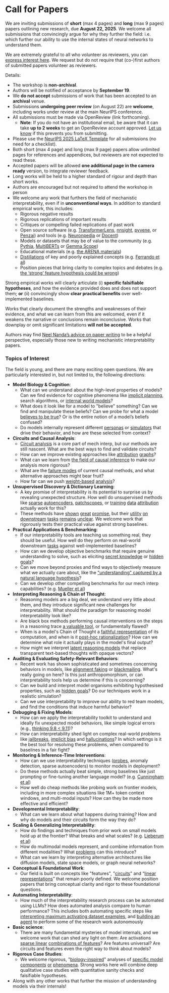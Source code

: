 # Call for Papers
We are inviting submissions of **short** (max 4 pages) and **long** (max 9 pages) papers outlining new research, due **August 22, 2025**. We welcome all submissions that convincingly argue for why they further the field: i.e. which further our ability to use the internal states of neural networks to understand them. 

We are extremely grateful to all who volunteer as reviewers, you can [express interest here](https://www.google.com/url?q=https://docs.google.com/forms/d/e/1FAIpQLSdiw1SJllzoTz_nqzDTzTOGb9DV3W_truQyh-WvYj_QGIi7Mg/viewform?usp%3Ddialog&sa=D&source=editors&ust=1752966426781972&usg=AOvVaw1uETY_EegMwzbbvyVBBFPZ). We request but do not require that (co-)first authors of submitted papers volunteer as reviewers. 

Details: 
* The workshop is **non-archival**.
* Authors will be notified of acceptance by **September 19**.
* We **do not accept** submissions of work that has been accepted to an **archival** venue.
* Submissions **undergoing peer review** (on August 22) are **welcome**, including works under review at the main NeurIPS conference.
* All submissions must be made via OpenReview (link forthcoming).
  * **Note**: If you do not have an institutional email, be aware that it can take **up to 2 weeks** to get an OpenReview account approved. [Let us know](mailto:neurips2025@mechinterpworkshop.com) if this prevents you from submitting.
* Please use the [NeurIPS 2025 LaTeX Template](https://www.google.com/url?q=https://media.neurips.cc/Conferences/NeurIPS2025/Styles.zip&sa=D&source=editors&ust=1752966426783215&usg=AOvVaw3RhVuQ89rBFA0RMm_GUwPj) for all submissions (no need for a checklist).
* Both short (max 4 page) and long (max 9 page) papers allow unlimited pages for references and appendices, but reviewers are not expected to read these.
* Accepted papers will be allowed **one additional page in the camera ready** version, to integrate reviewer feedback.
* Long works will be held to a higher standard of rigour and depth than short works.
* Authors are encouraged but not required to attend the workshop in person
* We welcome any work that furthers the field of mechanistic interpretability, even if in **unconventional ways**. In addition to standard empirical work, this includes:
  * Rigorous negative results
  * Rigorous replications of important results
  * Critiques or compelling failed replications of past work
  * Open source software (e.g. [TransformerLens](https://www.google.com/url?q=https://github.com/neelnanda-io/TransformerLens&sa=D&source=editors&ust=1752966426784272&usg=AOvVaw2aeJYx3d6BqRipN9VUSdXx), [nnsight](https://www.google.com/url?q=https://github.com/ndif-team/nnsight&sa=D&source=editors&ust=1752966426784337&usg=AOvVaw1vAPfJ0zpkv-_oB2-HGCJ7), [pyvene](https://www.google.com/url?q=https://github.com/stanfordnlp/pyvene/tree/main/pyvene/models/mlp&sa=D&source=editors&ust=1752966426784406&usg=AOvVaw0Qh431latTHh9AnrQxGTNL), or [Penzai](https://www.google.com/url?q=https://github.com/google-deepmind/penzai&sa=D&source=editors&ust=1752966426784478&usg=AOvVaw0QfK7ILn42MU6uEZ1BIy5v)) and tools (e.g. [Neuronpedia](https://www.google.com/url?q=http://neuronpedia.org&sa=D&source=editors&ust=1752966426784550&usg=AOvVaw3Upb10CQHJq9QJSOU7hMCV) or [Docent](https://www.google.com/url?q=https://transluce.org/introducing-docent&sa=D&source=editors&ust=1752966426784620&usg=AOvVaw2iwwNgysyV1VEsP0X7vlCW))
  * Models or datasets that may be of value to the community (e.g. [Pythia](https://www.google.com/url?q=https://arxiv.org/abs/2304.01373&sa=D&source=editors&ust=1752966426784760&usg=AOvVaw1ZjbXy4dwby2NWyhvhxExJ), [MultiBERTs](https://www.google.com/url?q=https://arxiv.org/abs/2106.16163&sa=D&source=editors&ust=1752966426784817&usg=AOvVaw3uNCZkTuRtwiIuBmA1tz4B) or [Gemma Scope](https://www.google.com/url?q=https://arxiv.org/abs/2408.05147&sa=D&source=editors&ust=1752966426784875&usg=AOvVaw1hVVwEzwuvsgYz2N77l3ik))
  * Educational materials (e.g. [the ARENA materials](https://www.google.com/url?q=https://arena3-chapter1-transformer-interp.streamlit.app/&sa=D&source=editors&ust=1752966426785001&usg=AOvVaw2GmWREo5Y0d-YJfWhvDQp8))
  * [Distillations](https://www.google.com/url?q=https://distill.pub/2017/research-debt/&sa=D&source=editors&ust=1752966426785088&usg=AOvVaw1h1_9dTjDRgrFDzJB_pNcB) of key and poorly explained concepts (e.g. [Ferrando et al](https://www.google.com/url?q=https://arxiv.org/abs/2405.00208&sa=D&source=editors&ust=1752966426785193&usg=AOvVaw2VOHr9oXTShe_eOTftVlHL))
  * Position pieces that bring clarity to complex topics and debates (e.g. [the ‘strong’ feature hypothesis could be wrong](https://www.google.com/url?q=https://www.alignmentforum.org/posts/tojtPCCRpKLSHBdpn/the-strong-feature-hypothesis-could-be-wrong&sa=D&source=editors&ust=1752966426785395&usg=AOvVaw0pS67WfeMNK6WREGKkkNRz))

Strong empirical works will clearly articulate (i) **specific falsifiable hypotheses**, and how the evidence provided does and does not support them; **or** (ii) convincingly show **clear practical benefits** over well-implemented baselines. 

Works that clearly document the strengths and weaknesses of their evidence, and what we can learn from this are welcomed, even if it weakens the narrative or conclusions remain inconclusive. Works that downplay or omit significant limitations **will not be accepted**. 

Authors may find [Neel Nanda’s advice on paper writing](https://www.google.com/url?q=https://www.alignmentforum.org/posts/eJGptPbbFPZGLpjsp/highly-opinionated-advice-on-how-to-write-ml-papers&sa=D&source=editors&ust=1752966426786203&usg=AOvVaw0KO4-dt4eiXJmRe4qgVOZy) to be a helpful perspective, especially those new to writing mechanistic interpretability papers. 
### Topics of Interest
The field is young, and there are many exciting open questions. We are particularly interested in, but not limited to, the following directions: 
* **Model Biology & Cognition**:
  * What can we understand about the high-level properties of models? Can we find evidence for cognitive phenomena like [implicit planning](https://www.google.com/url?q=https://transformer-circuits.pub/2025/attribution-graphs/biology.html%23dives-poems&sa=D&source=editors&ust=1752966426786792&usg=AOvVaw0YQHvnd8ReVc6-znwE1XOz), search algorithms, or [internal world models](https://www.google.com/url?q=https://arxiv.org/abs/2210.13382&sa=D&source=editors&ust=1752966426786883&usg=AOvVaw3-XJm1jmd6uI7C9vhEbmuQ)?
  * What does it look like for a model to "believe" something? Can we find and manipulate these beliefs? Can we probe for what a model [believes to be true](https://www.google.com/url?q=https://arxiv.org/abs/2310.06824&sa=D&source=editors&ust=1752966426787081&usg=AOvVaw28u0T5C3axOJ0NicNdB24G)? Or is the entire notion of a model’s beliefs confused?
  * Do models internally represent different [personas](https://www.google.com/url?q=https://arxiv.org/abs/2406.12094&sa=D&source=editors&ust=1752966426787244&usg=AOvVaw0ayqJWhyglqLU3GDnrTQbH) or [simulators](https://www.google.com/url?q=https://www.nature.com/articles/s41586-023-06647-8&sa=D&source=editors&ust=1752966426787310&usg=AOvVaw2w1HiytP8ViNCT3aMpGcUb) that drive their behavior, and how are these selected from context?
* **Circuits and Causal Analysis**:
  * [Circuit analysis](https://www.google.com/url?q=https://distill.pub/2020/circuits/zoom-in/&sa=D&source=editors&ust=1752966426787517&usg=AOvVaw1Rwec30YAO2NJOtO_Gmhm0) is a core part of mech interp, but our methods are still nascent. What are the best ways to find and validate circuits?
  * How can we improve existing approaches like [attribution](https://www.google.com/url?q=https://arxiv.org/abs/2406.11944&sa=D&source=editors&ust=1752966426787740&usg=AOvVaw2_AjfNDMeHoOTX7fZwnBxH) [graphs](https://www.google.com/url?q=https://transformer-circuits.pub/2025/attribution-graphs/methods.html&sa=D&source=editors&ust=1752966426787813&usg=AOvVaw3-xpGGCz-0My9SN-BjtK7j)?
  * What can we learn from [the field of causal inference](https://www.google.com/url?q=https://arxiv.org/abs/2407.04690&sa=D&source=editors&ust=1752966426787930&usg=AOvVaw2To-UBsYbuH3jVgY3OZ0iq) to make our analysis more rigorous?
  * What are the [failure modes](https://www.google.com/url?q=https://arxiv.org/abs/2307.15771&sa=D&source=editors&ust=1752966426788067&usg=AOvVaw01s59b9j357i8qWm1J7T2T) of current causal methods, and what alternative approaches might bear fruit?
  * How far can we push [weight-based](https://www.google.com/url?q=https://arxiv.org/abs/2301.05217&sa=D&source=editors&ust=1752966426788236&usg=AOvVaw0imyQPbLeWzGbWMYPppRcq) [analysis](https://www.google.com/url?q=https://arxiv.org/abs/2410.08417&sa=D&source=editors&ust=1752966426788290&usg=AOvVaw12s74i-Xjq-f6pgeEZowPa)?
* **Unsupervised Discovery & Dictionary Learning**:
  * A key promise of interpretability is its potential to surprise us by revealing unexpected structure. How well do unsupervised methods like [sparse](https://www.google.com/url?q=https://arxiv.org/abs/2103.15949&sa=D&source=editors&ust=1752966426788616&usg=AOvVaw0eXYkzl0ZGmKCeeZwlShwR) [autoencoders](https://www.google.com/url?q=https://transformer-circuits.pub/2023/monosemantic-features&sa=D&source=editors&ust=1752966426788686&usg=AOvVaw1G2pu-HpnhNQMg0Hu4T5p8), [patch](https://www.google.com/url?q=https://arxiv.org/abs/2401.06102&sa=D&source=editors&ust=1752966426788738&usg=AOvVaw168eIoaAVaf_THSVBT7nQz)[scopes](https://www.google.com/url?q=https://arxiv.org/abs/2403.10949v2&sa=D&source=editors&ust=1752966426788781&usg=AOvVaw0Xj_CMv5KBCq180n0ltO5l), or [training](https://www.google.com/url?q=https://proceedings.mlr.press/v70/koh17a?ref%3Dhttps://githubhelp.com&sa=D&source=editors&ust=1752966426788851&usg=AOvVaw2jJUvOSXkmjm4fBdpOuWux) [data](https://www.google.com/url?q=https://arxiv.org/abs/2308.03296&sa=D&source=editors&ust=1752966426788903&usg=AOvVaw0NDWSBsoNwVmhfLtjZ8IdQ) [attribution](https://www.google.com/url?q=https://arxiv.org/abs/2205.11482&sa=D&source=editors&ust=1752966426788958&usg=AOvVaw0CA6xsctEIydahMp132q6d) actually work for this?
  * These methods have [shown](https://www.google.com/url?q=https://transformer-circuits.pub/2024/scaling-monosemanticity/index.html&sa=D&source=editors&ust=1752966426789093&usg=AOvVaw1E6uPsBlq69NWjPv5DBVYG) [great](https://www.google.com/url?q=https://transformer-circuits.pub/2025/attribution-graphs/biology.html&sa=D&source=editors&ust=1752966426789161&usg=AOvVaw06njIWcYDXLNwm0r-4VMbh) [promise](https://www.google.com/url?q=https://arxiv.org/abs/2503.10965&sa=D&source=editors&ust=1752966426789215&usg=AOvVaw1MIeM-XXKisC6zc-b7n5E3), but their [utility](https://www.google.com/url?q=https://arxiv.org/abs/2502.16681&sa=D&source=editors&ust=1752966426789274&usg=AOvVaw36Y6EWHBvP9tZDkqtL52lU) [on](https://www.google.com/url?q=https://www.tilderesearch.com/blog/sieve&sa=D&source=editors&ust=1752966426789326&usg=AOvVaw2StmH6QuuOcRZ0tcubTk6u) [downstream](https://www.google.com/url?q=https://arxiv.org/abs/2501.17148&sa=D&source=editors&ust=1752966426789380&usg=AOvVaw3AbFpZb1keIs-ASaG3Ls_1) [tasks](https://www.google.com/url?q=https://transformer-circuits.pub/2024/features-as-classifiers/index.html&sa=D&source=editors&ust=1752966426789450&usg=AOvVaw2IR8AFUfAKeK4SoIeqAzwJ) [remains](https://www.google.com/url?q=https://arxiv.org/abs/2502.04382&sa=D&source=editors&ust=1752966426789502&usg=AOvVaw2nBWokk5jN-8Ql46RCUmt4) [unclear](https://www.google.com/url?q=https://www.alignmentforum.org/posts/4uXCAJNuPKtKBsi28/negative-results-for-saes-on-downstream-tasks&sa=D&source=editors&ust=1752966426789583&usg=AOvVaw3rWMJWRg4IrJ6wr5ATvaGU). We welcome work that rigorously tests their practical value against strong baselines.
* **Practical Applications & Benchmarking**:
  * If our interpretability tools are teaching us something real, they should be useful. How well do they perform on real-world downstream [tasks](https://www.google.com/url?q=https://www.lesswrong.com/posts/wGRnzCFcowRCrpX4Y/downstream-applications-as-validation-of-interpretability&sa=D&source=editors&ust=1752966426789962&usg=AOvVaw3DytVK8H2-xnfeCyWB8omA) against well-implemented baselines?
  * How can we develop objective benchmarks that require genuine understanding to solve, such as eliciting [secret knowledge](https://www.google.com/url?q=https://arxiv.org/abs/2505.14352&sa=D&source=editors&ust=1752966426790163&usg=AOvVaw2NZQWtJsymB5xNixA3Bj8M) or [hidden goals](https://www.google.com/url?q=https://arxiv.org/abs/2503.10965&sa=D&source=editors&ust=1752966426790226&usg=AOvVaw2oW_Lkr-Ooak_SsuGx-Ff5)?
  * Can we move beyond proxies and find ways to objectively measure what we actually care about, like the ["understanding" captured by a natural language hypothesis](https://www.google.com/url?q=https://arxiv.org/abs/2502.04382&sa=D&source=editors&ust=1752966426790464&usg=AOvVaw36CHIe7RdiCjDbuCvBpQ3f)?
  * Can we develop other compelling benchmarks for our mech interp capabilities? (e.g. [Mueller et al](https://www.google.com/url?q=https://arxiv.org/abs/2504.13151&sa=D&source=editors&ust=1752966426790631&usg=AOvVaw1Xzdu4wrPHldjXHtY1dBq0))
* **Interpreting Reasoning & Chain of Thought**:
  * Reasoning models are a big deal, we understand very little about them, and they introduce significant new challenges for interpretability. What should the paradigm for reasoning model interpretability look like?
  * Are black box methods performing causal interventions on the steps in a reasoning trace [a valuable tool](https://www.google.com/url?q=https://arxiv.org/abs/2506.19143&sa=D&source=editors&ust=1752966426791151&usg=AOvVaw1vHQghJXbTWWfxdx-xC_KF), or fundamentally flawed?
  * When is a model's Chain of Thought a [faithful representation](https://www.google.com/url?q=https://arxiv.org/abs/2305.04388&sa=D&source=editors&ust=1752966426791308&usg=AOvVaw2BoDST4P4OkCOagh7TEXm-) of its computation, and when is it [post-hoc rationalization](https://www.google.com/url?q=https://arxiv.org/abs/2503.08679&sa=D&source=editors&ust=1752966426791408&usg=AOvVaw1aw9doBOzIwrDX1zTeaTjj)? How can we determine what role it actually plays in the model's final output?
  * How might we interpret [latent reasoning models](https://www.google.com/url?q=https://arxiv.org/abs/2412.06769&sa=D&source=editors&ust=1752966426791584&usg=AOvVaw2bsm4eU8pWdo4b6G-rerGm) that replace transparent text-based thoughts with opaque vectors?
* **Auditing & Evaluating Safety-Relevant Behaviors**:
  * Recent work has shown sophisticated and sometimes concerning behaviors in models, like [alignment faking](https://www.google.com/url?q=https://arxiv.org/abs/2412.14093&sa=D&source=editors&ust=1752966426791892&usg=AOvVaw1UsnABpKHEUYm--tdLE144) or [blackmailing](https://www.google.com/url?q=https://www.anthropic.com/research/agentic-misalignment&sa=D&source=editors&ust=1752966426791963&usg=AOvVaw24DsLNfplsSBP4i9TbsRUW). What's really going on here? Is this just anthropomorphism, or can interpretability tools help us determine if this is concerning?
  * Can we build and interpret model organisms exhibiting hypothesised properties, such as [hidden goals](https://www.google.com/url?q=https://arxiv.org/abs/2503.10965&sa=D&source=editors&ust=1752966426792256&usg=AOvVaw0AGGALfVMh7rWZO-WBNo6Y)? Do our techniques work in a realistic simulation?
  * Can we use interpretability to improve our ability to red team models, and find the conditions that induce harmful behavior?
* **Debugging & Fixing Models**:
  * How can we apply the interpretability toolkit to understand and ideally fix unexpected model behaviors, like simple logical errors (e.g., [thinking 9.8 < 9.11](https://www.google.com/url?q=https://transluce.org/observability-interface&sa=D&source=editors&ust=1752966426792748&usg=AOvVaw3XbTD8ynrqTGgQo-eXuT96))?
  * How can interpretability shed light on complex real-world problems like [jailbreaks](https://www.google.com/url?q=https://transformer-circuits.pub/2025/attribution-graphs/biology.html%23dives-jailbreak&sa=D&source=editors&ust=1752966426792915&usg=AOvVaw2nJ8CyHB9qlk0998OETMIg), [implicit bias](https://www.google.com/url?q=https://arxiv.org/abs/2506.10922&sa=D&source=editors&ust=1752966426792976&usg=AOvVaw3XwCfNXKL8o1YKHc-_FQlY) and [hallucinations](https://www.google.com/url?q=https://arxiv.org/abs/2411.14257&sa=D&source=editors&ust=1752966426793058&usg=AOvVaw054FZsQoJPGNVGQmWYuTiW)? In which settings is it the best tool for resolving these problems, when compared to baselines in a fair fight?
* **Monitoring & Inference-Time Interventions**:
  * How can we use interpretability techniques ([probes](https://www.google.com/url?q=https://arxiv.org/abs/2102.12452&sa=D&source=editors&ust=1752966426793371&usg=AOvVaw0-dM502dlnPxIRGAP5bzqL), anomaly detection, sparse autoencoders) to monitor models in deployment?
  * Do these methods actually beat simple, strong baselines like just prompting or fine-tuning another language model? (e.g. [Cunningham et al](https://www.google.com/url?q=https://alignment.anthropic.com/2025/cheap-monitors/&sa=D&source=editors&ust=1752966426793620&usg=AOvVaw2Vlv7bxHWRs2BNwMk0gJA0))
  * How well do cheap methods like probing work on frontier models, including in more complex situations like 1M+ token context windows, and multi-modal inputs? How can they be made more effective and efficient?
* **Developmental Interpretability**:
  * What can we learn about what happens during training? How and why do models and their circuits form the way they do?
* **Scaling & Generalizing Interpretability**:
  * How do findings and techniques from prior work on small models hold up at the frontier? What breaks and what scales? (e.g. [Lieberum et al](https://www.google.com/url?q=https://arxiv.org/abs/2307.09458&sa=D&source=editors&ust=1752966426794315&usg=AOvVaw0Edj6bIzCTbQ0etg7mpLOT))
  * How do multimodal models represent, and combine information from different modalities? What [problems](https://www.google.com/url?q=https://openreview.net/pdf?id%3DVUhRdZp8ke&sa=D&source=editors&ust=1752966426794482&usg=AOvVaw2GtYCMuPvv6xnLKxJrF8PE) can this introduce?
  * What can we learn by interpreting alternative architectures like diffusion models, state space models, or graph neural networks?
* **Conceptual & Foundational Work**:
  * Our field is built on concepts like "features", "[circuits](https://www.google.com/url?q=https://distill.pub/2020/circuits/zoom-in/&sa=D&source=editors&ust=1752966426794833&usg=AOvVaw2bPHWbvhS7X2Rg4PVo3qKA)" and “[linear representations](https://www.google.com/url?q=https://transformer-circuits.pub/2024/july-update/index.html%23linear-representations&sa=D&source=editors&ust=1752966426794927&usg=AOvVaw3cXNsPZOxc0T1UmpMGCUt-)” that remain poorly defined. We welcome position papers that bring conceptual clarity and rigor to these foundational questions.
* **Automating Interpretability**:
  * How much of the interpretability research process can be automated using LLMs? How does automated analysis compare to human performance? This includes both automating specific steps like [interpreting maximum activating dataset examples](https://www.google.com/url?q=https://openaipublic.blob.core.windows.net/neuron-explainer/paper/index.html&sa=D&source=editors&ust=1752966426795403&usg=AOvVaw0aILT-THL3KGUI-OKwABji), and [building an agent](https://www.google.com/url?q=https://arxiv.org/abs/2404.14394&sa=D&source=editors&ust=1752966426795471&usg=AOvVaw2GypwxxTIiK7XZgtmpikOe) to perform some of the research work autonomously
* **Basic science**:
  * There are many fundamental mysteries of model internals, and we welcome work that can shed any light on them: Are activations [sparse linear](https://www.google.com/url?q=https://arxiv.org/abs/1601.03764&sa=D&source=editors&ust=1752966426795786&usg=AOvVaw2CW0cySoOCOGkO23RqjoJY) [combinations of features](https://www.google.com/url?q=https://transformer-circuits.pub/2022/toy_model/index.html&sa=D&source=editors&ust=1752966426795869&usg=AOvVaw2LgzSAkVRLQI6P1PPvoj1p)? Are features universal? Are circuits and features even the right way to think about models?
* **Rigorous Case Studies**:
  * We welcome rigorous, "[biology-inspired](https://www.google.com/url?q=https://distill.pub/2020/circuits/curve-circuits/&sa=D&source=editors&ust=1752966426796148&usg=AOvVaw2-Oj1cZVus4_7fzqo6UPS0)" analyses of [specific model](https://www.google.com/url?q=https://arxiv.org/abs/2310.04625&sa=D&source=editors&ust=1752966426796215&usg=AOvVaw3K8Gsymi-395Iz8EE47XFk) [components](https://www.google.com/url?q=https://transformer-circuits.pub/2024/scaling-monosemanticity/index.html&sa=D&source=editors&ust=1752966426796287&usg=AOvVaw08TnCfnCN-fgRZLrTNO0oA) [or](https://www.google.com/url?q=https://arxiv.org/abs/2305.01610&sa=D&source=editors&ust=1752966426796334&usg=AOvVaw1CQnLkUJit4gYazCNOFSVE) [phenomena](https://www.google.com/url?q=https://arxiv.org/abs/2306.09346&sa=D&source=editors&ust=1752966426796386&usg=AOvVaw39pRSbHSIa5PkxKVB-fcof). Strong works here will combine deep qualitative case studies with quantitative sanity checks and falsifiable hypotheses.
* Along with any other works that further the mission of understanding models via their internals!